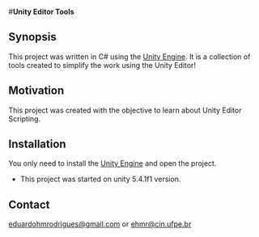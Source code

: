 #**Unity Editor Tools**

## Synopsis

This project was written in C# using the [Unity Engine](unity3d.com). It is a collection of tools created to simplify the work using the Unity Editor!

## Motivation

This project was created with the objective to learn about Unity Editor Scripting.

## Installation

You only need to install the [Unity Engine](unity3d.com) and open the project.
+ This project was started on unity 5.4.1f1 version.

## Contact
eduardohmrodrigues@gmail.com or ehmr@cin.ufpe.br